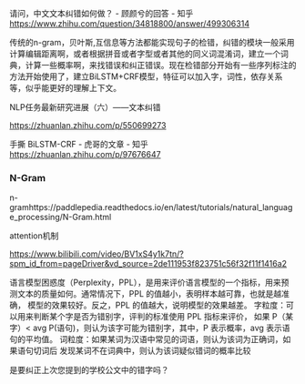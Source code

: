 请问，中文文本纠错如何做？ - 顾颜兮的回答 - 知乎 https://www.zhihu.com/question/34818800/answer/499306314



传统的n-gram，贝叶斯,互信息等方法都能实现句子的检错，纠错的模块一般采用计算编辑距离啊，或者根据拼音或者字型或者其他的同义词混淆词，建立一个词典，计算一些概率啊，来找错误和纠正错误。现在检错部分开始有一些序列标注的方法开始使用了，建立BiLSTM+CRF模型，特征可以加入字，词性，依存关系等，似乎能更好的理解上下文。





NLP任务最新研究进展（六）——文本纠错

https://zhuanlan.zhihu.com/p/550699273



手撕 BiLSTM-CRF - 虎哥的文章 - 知乎 https://zhuanlan.zhihu.com/p/97676647





### N-Gram

n-gramhttps://paddlepedia.readthedocs.io/en/latest/tutorials/natural_language_processing/N-Gram.html



attention机制

https://www.bilibili.com/video/BV1xS4y1k7tn/?spm_id_from=pageDriver&vd_source=2de111953f823751c56f32f11f1416a2





语言模型困惑度（Perplexity，PPL），是用来评价语言模型的一个指标，用来预
测文本的质量如何。通常情况下，PPL 的值越小，表明样本越可靠，也就是越准确，
模型的效果较好。反之，PPL 的值越大，说明模型的效果越差。
字粒度：可以用来判断某个字是否为错别字，评判的标准使用 PPL 指标来评价，
如果 P（某字）< avg P(语句)，则认为该字可能为错别字，其中，P 表示概率，avg
表示语句的平均值。
词粒度：如果某词为汉语中常见的词语，则认为该词为正确词，如果语句切词后
发现某词不在词典中，则认为该词疑似错词的概率比较





是要纠正上次您提到的学校公文中的错字吗？


